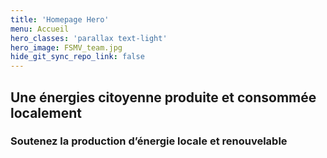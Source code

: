 ```yaml
---
title: 'Homepage Hero'
menu: Accueil
hero_classes: 'parallax text-light'
hero_image: FSMV_team.jpg
hide_git_sync_repo_link: false
---
```


## Une énergies citoyenne produite et consommée localement
### Soutenez la production d’énergie locale et renouvelable


